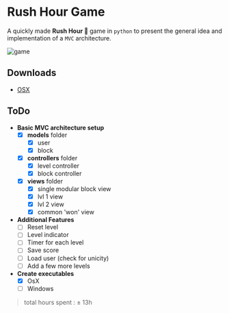 # Rush Hour Game

A quickly made **Rush Hour 🚗** game in `python` to present the general idea and implementation of a `MVC` architecture. 

![game](img/rushHour.gif)

## Downloads 
- <a href="release/RushHour.zip" download>OSX</a>

## ToDo 
- **Basic MVC architecture setup**
  - [X] **models** folder
    - [x] user
    - [X] block
  - [X] **controllers** folder
    - [x] level controller
    - [X] block controller
  - [X] **views** folder
    - [X] single modular block view 
    - [X] lvl 1 view
    - [X] lvl 2 view
    - [X] common 'won' view 
- **Additional Features**
  - [ ] Reset level
  - [ ] Level indicator
  - [ ] Timer for each level
  - [ ] Save score 
  - [ ] Load user (check for unicity)
  - [ ] Add a few more levels
- **Create executables**
  - [X] OsX 
  - [ ] Windows

> total hours spent : ± 13h 
